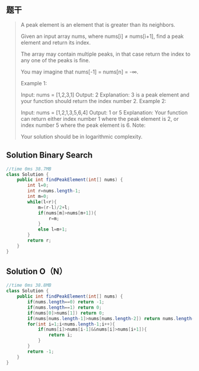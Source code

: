 ## 题干

> A peak element is an element that is greater than its neighbors.
>
> Given an input array nums, where nums[i] ≠ nums[i+1], find a peak element and return its index.
>
> The array may contain multiple peaks, in that case return the index to any one of the peaks is fine.
>
> You may imagine that nums[-1] = nums[n] = -∞.
>
> Example 1:
>
> Input: nums = [1,2,3,1]
> Output: 2
> Explanation: 3 is a peak element and your function should return the index number 2.
> Example 2:
>
> Input: nums = [1,2,1,3,5,6,4]
> Output: 1 or 5 
> Explanation: Your function can return either index number 1 where the peak element is 2, 
>              or index number 5 where the peak element is 6.
> Note:
>
> Your solution should be in logarithmic complexity.

## Solution Binary Search

```java
//time 0ms 38.7MB
class Solution {
    public int findPeakElement(int[] nums) {
        int l=0;
        int r=nums.length-1;
        int m=0;
        while(l<r){
            m=(r-l)/2+l;
            if(nums[m]>nums[m+1]){
                r=m;
            }
            else l=m+1;
        }
        return r;
    }
}
```

## Solution O（N）

```java
//time 0ms 38.8MB
class Solution {
    public int findPeakElement(int[] nums) {
        if(nums.length==0) return -1;
        if(nums.length==1) return 0;
        if(nums[0]>nums[1]) return 0;
        if(nums[nums.length-1]>nums[nums.length-2]) return nums.length-1;
        for(int i=1;i<nums.length-1;i++){
            if(nums[i]>nums[i-1]&&nums[i]>nums[i+1]){
                return i;
            }
        }
        return -1;
    }
}
```

